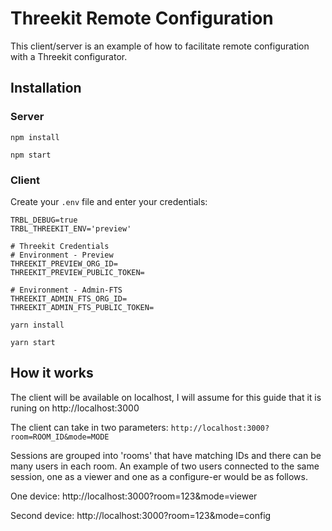# Threekit Remote Configuration

This client/server is an example of how to facilitate remote configuration with a Threekit configurator.

## Installation
### Server
`npm install`

`npm start`

### Client
Create your `.env` file and enter your credentials:

```
TRBL_DEBUG=true
TRBL_THREEKIT_ENV='preview'

# Threekit Credentials
# Environment - Preview
THREEKIT_PREVIEW_ORG_ID=
THREEKIT_PREVIEW_PUBLIC_TOKEN=

# Environment - Admin-FTS
THREEKIT_ADMIN_FTS_ORG_ID=
THREEKIT_ADMIN_FTS_PUBLIC_TOKEN=
```

`yarn install`

`yarn start`


## How it works
The client will be available on localhost, I will assume for this guide that it is runing on http://localhost:3000

The client can take in two parameters: `http://localhost:3000?room=ROOM_ID&mode=MODE`

Sessions are grouped into 'rooms' that have matching IDs and there can be many users in each room. An example of two users connected to the same session, one as a viewer and one as a configure-er would be as follows.

One device:
http://localhost:3000?room=123&mode=viewer

Second device:
http://localhost:3000?room=123&mode=config
